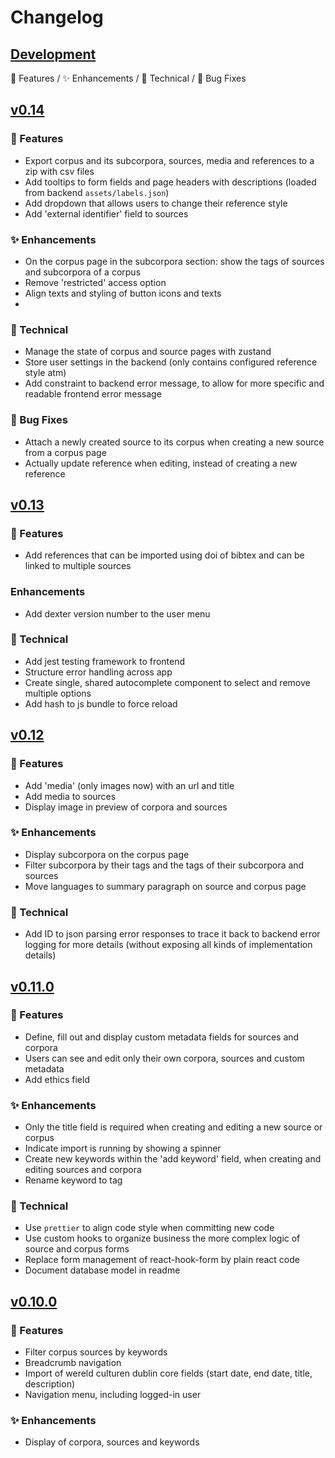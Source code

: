 # Changelog

## [Development](https://github.com/knaw-huc/Dexter/tree/development)
🧪 Features / ✨ Enhancements / 🔧 Technical / 🐛 Bug Fixes

## [v0.14](https://github.com/knaw-huc/Dexter/releases/tag/v0.14.9)
### 🧪 Features 
- Export corpus and its subcorpora, sources, media and references to a zip with csv files
- Add tooltips to form fields and page headers with descriptions (loaded from backend `assets/labels.json`)
- Add dropdown that allows users to change their reference style 
- Add 'external identifier' field to sources

### ✨ Enhancements 
- On the corpus page in the subcorpora section: show the tags of sources and subcorpora of a corpus   
- Remove 'restricted' access option
- Align texts and styling of button icons and texts
- 
### 🔧 Technical 
- Manage the state of corpus and source pages with zustand
- Store user settings in the backend (only contains configured reference style atm)
- Add constraint to backend error message, to allow for more specific and readable frontend error message

### 🐛 Bug Fixes
- Attach a newly created source to its corpus when creating a new source from a corpus page
- Actually update reference when editing, instead of creating a new reference

## [v0.13](https://github.com/knaw-huc/Dexter/releases/tag/v0.13.2)
### 🧪 Features
- Add references that can be imported using doi of bibtex and can be linked to multiple sources

### Enhancements
- Add dexter version number to the user menu

### 🔧 Technical 
- Add jest testing framework to frontend
- Structure error handling across app
- Create single, shared autocomplete component to select and remove multiple options
- Add hash to js bundle to force reload


## [v0.12](https://github.com/knaw-huc/Dexter/releases/tag/v0.12.2)
### 🧪 Features 
- Add 'media' (only images now) with an url and title
- Add media to sources
- Display image in preview of corpora and sources

### ✨ Enhancements 
- Display subcorpora on the corpus page
- Filter subcorpora by their tags and the tags of their subcorpora and sources
- Move languages to summary paragraph on source and corpus page

### 🔧 Technical
- Add ID to json parsing error responses to trace it back to backend error logging for more details 
  (without exposing all kinds of implementation details)

## [v0.11.0](https://github.com/knaw-huc/Dexter/releases/tag/v0.11.0)

### 🧪 Features
- Define, fill out and display custom metadata fields for sources and corpora
- Users can see and edit only their own corpora, sources and custom metadata
- Add ethics field

### ✨ Enhancements
- Only the title field is required when creating and editing a new source or corpus
- Indicate import is running by showing a spinner
- Create new keywords within the 'add keyword' field, when creating and editing sources and corpora
- Rename keyword to tag

### 🔧 Technical
- Use `prettier` to align code style when committing new code
- Use custom hooks to organize business the more complex logic of source and corpus forms
- Replace form management of react-hook-form by plain react code
- Document database model in readme

## [v0.10.0](https://github.com/knaw-huc/Dexter/releases/tag/v0.10.0)

### 🧪 Features
- Filter corpus sources by keywords
- Breadcrumb navigation
- Import of wereld culturen dublin core fields (start date, end date, title, description)
- Navigation menu, including logged-in user

### ✨ Enhancements
- Display of corpora, sources and keywords
